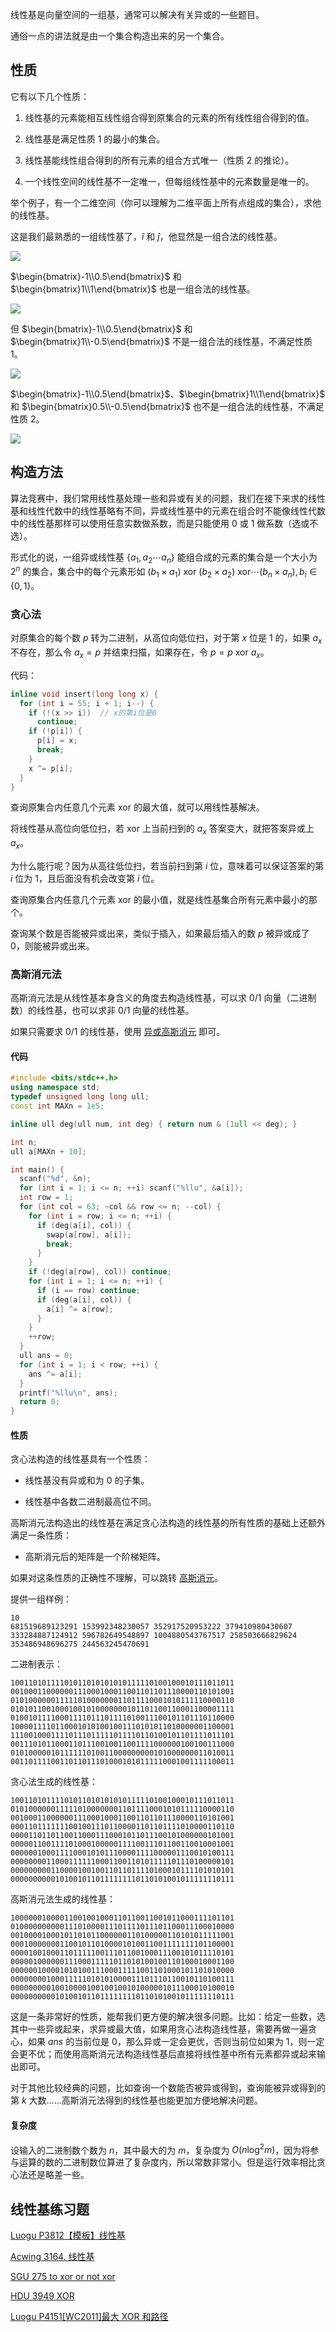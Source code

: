 线性基是向量空间的一组基，通常可以解决有关异或的一些题目。

通俗一点的讲法就是由一个集合构造出来的另一个集合。

## 性质

它有以下几个性质：

1. 线性基的元素能相互线性组合得到原集合的元素的所有线性组合得到的值。

2. 线性基是满足性质 1 的最小的集合。

3. 线性基能线性组合得到的所有元素的组合方式唯一（性质 2 的推论）。

4. 一个线性空间的线性基不一定唯一，但每组线性基中的元素数量是唯一的。

举个例子，有一个二维空间（你可以理解为二维平面上所有点组成的集合），求他的线性基。

这是我们最熟悉的一组线性基了，$\widehat{i}$ 和 $\widehat{j}$，他显然是一组合法的线性基。

![](./images/basis1.png)

$\begin{bmatrix}-1\\0.5\end{bmatrix}$ 和 $\begin{bmatrix}1\\1\end{bmatrix}$ 也是一组合法的线性基。

![](./images/basis2.png)

但 $\begin{bmatrix}-1\\0.5\end{bmatrix}$ 和 $\begin{bmatrix}1\\-0.5\end{bmatrix}$ 不是一组合法的线性基，不满足性质 1。

![](./images/basis3.png)

$\begin{bmatrix}-1\\0.5\end{bmatrix}$、$\begin{bmatrix}1\\1\end{bmatrix}$ 和 $\begin{bmatrix}0.5\\-0.5\end{bmatrix}$ 也不是一组合法的线性基，不满足性质 2。

![](./images/basis4.png)

## 构造方法

算法竞赛中，我们常用线性基处理一些和异或有关的问题，我们在接下来求的线性基和线性代数中的线性基略有不同，异或线性基中的元素在组合时不能像线性代数中的线性基那样可以使用任意实数做系数，而是只能使用 $0$ 或 $1$ 做系数（选或不选）。

形式化的说，一组异或线性基 $\{a_1,a_2\cdots a_n\}$ 能组合成的元素的集合是一个大小为 $2^n$ 的集合，集合中的每个元素形如 $(b_1\times a_1)~\text{xor}~(b_2\times a_2)~\text{xor}\cdots(b_n\times a_n),b_i\in\{0,1\}$。

### 贪心法

对原集合的每个数 $p$ 转为二进制，从高位向低位扫，对于第 $x$ 位是 $1$ 的，如果 $a_x$ 不存在，那么令 $a_x=p$ 并结束扫描，如果存在，令 $p=p~\text{xor}~a_x$。

代码：

```cpp
inline void insert(long long x) {
  for (int i = 55; i + 1; i--) {
    if (!(x >> i))  // x的第i位是0
      continue;
    if (!p[i]) {
      p[i] = x;
      break;
    }
    x ^= p[i];
  }
}
```

查询原集合内任意几个元素 $\text{xor}$ 的最大值，就可以用线性基解决。

将线性基从高位向低位扫，若 $\text{xor}$ 上当前扫到的 $a_x$ 答案变大，就把答案异或上 $a_x$。

为什么能行呢？因为从高往低位扫，若当前扫到第 $i$ 位，意味着可以保证答案的第 $i$ 位为 $1$，且后面没有机会改变第 $i$ 位。

查询原集合内任意几个元素 $\text{xor}$ 的最小值，就是线性基集合所有元素中最小的那个。

查询某个数是否能被异或出来，类似于插入，如果最后插入的数 $p$ 被异或成了 $0$，则能被异或出来。

### 高斯消元法

高斯消元法是从线性基本身含义的角度去构造线性基，可以求 $0/1$ 向量（二进制数）的线性基，也可以求非 $0/1$ 向量的线性基。

如果只需要求 $0/1$ 的线性基，使用 [异或高斯消元](./gauss.md#_17) 即可。

#### 代码

```cpp
#include <bits/stdc++.h>
using namespace std;
typedef unsigned long long ull;
const int MAXn = 1e5;

inline ull deg(ull num, int deg) { return num & (1ull << deg); }

int n;
ull a[MAXn + 10];

int main() {
  scanf("%d", &n);
  for (int i = 1; i <= n; ++i) scanf("%llu", &a[i]);
  int row = 1;
  for (int col = 63; ~col && row <= n; --col) {
    for (int i = row; i <= n; ++i) {
      if (deg(a[i], col)) {
        swap(a[row], a[i]);
        break;
      }
    }
    if (!deg(a[row], col)) continue;
    for (int i = 1; i <= n; ++i) {
      if (i == row) continue;
      if (deg(a[i], col)) {
        a[i] ^= a[row];
      }
    }
    ++row;
  }
  ull ans = 0;
  for (int i = 1; i < row; ++i) {
    ans ^= a[i];
  }
  printf("%llu\n", ans);
  return 0;
}
```

#### 性质

贪心法构造的线性基具有一个性质：

- 线性基没有异或和为 $0$ 的子集。

- 线性基中各数二进制最高位不同。

高斯消元法构造出的线性基在满足贪心法构造的线性基的所有性质的基础上还额外满足一条性质：

- 高斯消元后的矩阵是一个阶梯矩阵。

如果对这条性质的正确性不理解，可以跳转 [高斯消元](./gauss.md)。

提供一组样例：

    10
    681519689123291 153992348230057 352917520953222 379410980430607 333284887124912 596782649548897 1004880543767517 258503666829624 353486948696275 244563245470691

二进制表示：

    10011010111101011010101010111110100100010111011011
    00100011000000111000100011001101101110000110101001
    01010000001111101000000011011110001010111110000110
    01010110010001001010000000101101100110001100001111
    01001011110001111011101111010011100101101110110000
    10000111101100010101001001110101011010000001100001
    11100100011110111011111011110110100101101111011101
    00111010110001101110010011001111000000100100111000
    01010000010111111010011000000000101000000011010011
    00110111100110110111010001010111110001001111100011


贪心法生成的线性基：

    10011010111101011010101010111110100100010111011011
    01010000001111101000000011011110001010111110000110
    00100011000000111000100011001101101110000110101001
    00011011111110010011101100001101101111010000110110
    00001101101100110001110001011011100101000000101001
    00000110011110100010000011110011101100110010001001
    00000010001111000101011100001111000001110010100111
    00000000110001111110001100110101111101110100000101
    00000000011000010010011011011110100010111101010101
    00000000001010010110111111110110101001011111110111

高斯消元法生成的线性基：

    10000001000011001001000110110011001011000111101101
    01000000000011101000011101111011101100011100010000
    00100001000101101011000000110100000110101011111001
    00010000000110010110100001010011001111111101100001
    00001001000110111110011101100100011100101011110101
    00000100000011100011111011010100100110100010001100
    00000010000101010011100011111001101000101101010000
    00000000100011111010101000011101110110010110100111
    00000000010010000100100100101000001011100010100010
    00000000001010010110111111110110101001011111110111

这是一条非常好的性质，能帮我们更方便的解决很多问题。比如：给定一些数，选其中一些异或起来，求异或最大值，如果用贪心法构造线性基，需要再做一遍贪心，如果 $ans$ 的当前位是 $0$，那么异或一定会更优，否则当前位如果为 $1$，则一定会更不优；而使用高斯消元法构造线性基后直接将线性基中所有元素都异或起来输出即可。

对于其他比较经典的问题，比如查询一个数能否被异或得到，查询能被异或得到的第 $k$ 大数……高斯消元法得到的线性基也能更加方便地解决问题。

#### 复杂度

设输入的二进制数个数为 $n$，其中最大的为 $m$，复杂度为 $O(n\log^2m)$，因为将参与运算的数的二进制数位算进了复杂度内，所以常数非常小。但是运行效率相比贪心法还是略差一些。

## 线性基练习题

[Luogu P3812【模板】线性基](https://www.luogu.com.cn/problem/P3812)

[Acwing 3164. 线性基](https://www.acwing.com/problem/content/description/3167)

[SGU 275 to xor or not xor](https://vjudge.net/problem/SGU-275)

[HDU 3949 XOR](https://vjudge.net/problem/HDU-3949)

[Luogu P4151\[WC2011\]最大 XOR 和路径](https://www.luogu.com.cn/problem/P4151)
